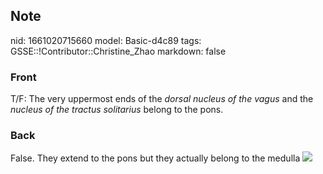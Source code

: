 ## Note
nid: 1661020715660
model: Basic-d4c89
tags: GSSE::!Contributor::Christine_Zhao
markdown: false

### Front
<div>
  <div>
    <div>
      <div>
        T/F: The very uppermost ends of the <span style= 
        "font-style: italic;">dorsal nucleus of the vagus</span>
        and the <span style="font-style: italic;">nucleus of the
        tractus solitarius</span> belong to the pons.
      </div>
    </div>
  </div>
</div>

### Back
False. They extend to the pons but they actually belong to the
medulla <img src=
"paste-528ebe7b281633561c77d00f5c4b54f40e3b5ebb.jpg">
